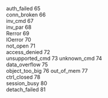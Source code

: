 auth_failed      65    
conn_broken      66    
inv_cmd          67        
inv_par          68        
Rerror           69         
IOerror          70        
not_open         71       
access_denied    72  
unsupported_cmd  73
unknown_cmd      74    
data_overflow    75  
object_too_big   76 
out_of_mem       77     
ctrl_closed      78    
session_busy     80   
detach_failed    81 